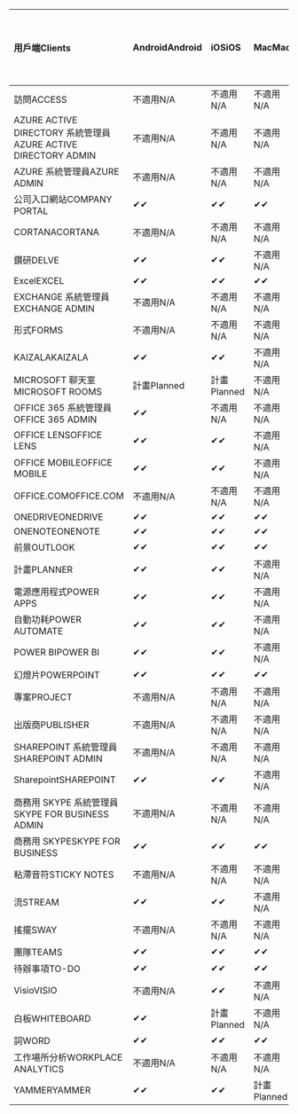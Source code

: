 <!-- This file is generated automatically. Changes made to this file will be overwritten.-->
|<span data-ttu-id="16f58-101">用戶端</span><span class="sxs-lookup"><span data-stu-id="16f58-101">Clients</span></span>|<span data-ttu-id="16f58-102">Android</span><span class="sxs-lookup"><span data-stu-id="16f58-102">Android</span></span>|<span data-ttu-id="16f58-103">iOS</span><span class="sxs-lookup"><span data-stu-id="16f58-103">iOS</span></span>|<span data-ttu-id="16f58-104">Mac</span><span class="sxs-lookup"><span data-stu-id="16f58-104">Mac</span></span>|<span data-ttu-id="16f58-105">Windows 10</span><span class="sxs-lookup"><span data-stu-id="16f58-105">Windows 10</span></span><br><span data-ttu-id="16f58-106">桌上型電腦</span><span class="sxs-lookup"><span data-stu-id="16f58-106">Desktop</span></span>|<span data-ttu-id="16f58-107">Windows 10</span><span class="sxs-lookup"><span data-stu-id="16f58-107">Windows 10</span></span><br><span data-ttu-id="16f58-108">新式應用程式</span><span class="sxs-lookup"><span data-stu-id="16f58-108">Modern Apps</span></span>|
|:-|:-|:-|:-|:-|:-|
|<span data-ttu-id="16f58-109">訪問</span><span class="sxs-lookup"><span data-stu-id="16f58-109">ACCESS</span></span>|<span data-ttu-id="16f58-110">不適用</span><span class="sxs-lookup"><span data-stu-id="16f58-110">N/A</span></span>|<span data-ttu-id="16f58-111">不適用</span><span class="sxs-lookup"><span data-stu-id="16f58-111">N/A</span></span>|<span data-ttu-id="16f58-112">不適用</span><span class="sxs-lookup"><span data-stu-id="16f58-112">N/A</span></span>|<span data-ttu-id="16f58-113">✔</span><span class="sxs-lookup"><span data-stu-id="16f58-113">✔</span></span>|<span data-ttu-id="16f58-114">不適用</span><span class="sxs-lookup"><span data-stu-id="16f58-114">N/A</span></span>|
|<span data-ttu-id="16f58-115">AZURE ACTIVE DIRECTORY 系統管理員</span><span class="sxs-lookup"><span data-stu-id="16f58-115">AZURE ACTIVE DIRECTORY ADMIN</span></span>|<span data-ttu-id="16f58-116">不適用</span><span class="sxs-lookup"><span data-stu-id="16f58-116">N/A</span></span>|<span data-ttu-id="16f58-117">不適用</span><span class="sxs-lookup"><span data-stu-id="16f58-117">N/A</span></span>|<span data-ttu-id="16f58-118">不適用</span><span class="sxs-lookup"><span data-stu-id="16f58-118">N/A</span></span>|<span data-ttu-id="16f58-119">✔</span><span class="sxs-lookup"><span data-stu-id="16f58-119">✔</span></span>|<span data-ttu-id="16f58-120">不適用</span><span class="sxs-lookup"><span data-stu-id="16f58-120">N/A</span></span>|
|<span data-ttu-id="16f58-121">AZURE 系統管理員</span><span class="sxs-lookup"><span data-stu-id="16f58-121">AZURE ADMIN</span></span>|<span data-ttu-id="16f58-122">不適用</span><span class="sxs-lookup"><span data-stu-id="16f58-122">N/A</span></span>|<span data-ttu-id="16f58-123">不適用</span><span class="sxs-lookup"><span data-stu-id="16f58-123">N/A</span></span>|<span data-ttu-id="16f58-124">不適用</span><span class="sxs-lookup"><span data-stu-id="16f58-124">N/A</span></span>|<span data-ttu-id="16f58-125">不適用</span><span class="sxs-lookup"><span data-stu-id="16f58-125">N/A</span></span>|<span data-ttu-id="16f58-126">不適用</span><span class="sxs-lookup"><span data-stu-id="16f58-126">N/A</span></span>|
|<span data-ttu-id="16f58-127">公司入口網站</span><span class="sxs-lookup"><span data-stu-id="16f58-127">COMPANY PORTAL</span></span>|<span data-ttu-id="16f58-128">✔</span><span class="sxs-lookup"><span data-stu-id="16f58-128">✔</span></span>|<span data-ttu-id="16f58-129">✔</span><span class="sxs-lookup"><span data-stu-id="16f58-129">✔</span></span>|<span data-ttu-id="16f58-130">✔</span><span class="sxs-lookup"><span data-stu-id="16f58-130">✔</span></span>|<span data-ttu-id="16f58-131">不適用</span><span class="sxs-lookup"><span data-stu-id="16f58-131">N/A</span></span>|<span data-ttu-id="16f58-132">✔</span><span class="sxs-lookup"><span data-stu-id="16f58-132">✔</span></span>|
|<span data-ttu-id="16f58-133">CORTANA</span><span class="sxs-lookup"><span data-stu-id="16f58-133">CORTANA</span></span>|<span data-ttu-id="16f58-134">不適用</span><span class="sxs-lookup"><span data-stu-id="16f58-134">N/A</span></span>|<span data-ttu-id="16f58-135">不適用</span><span class="sxs-lookup"><span data-stu-id="16f58-135">N/A</span></span>|<span data-ttu-id="16f58-136">不適用</span><span class="sxs-lookup"><span data-stu-id="16f58-136">N/A</span></span>|<span data-ttu-id="16f58-137">不適用</span><span class="sxs-lookup"><span data-stu-id="16f58-137">N/A</span></span>|<span data-ttu-id="16f58-138">✔</span><span class="sxs-lookup"><span data-stu-id="16f58-138">✔</span></span>|
|<span data-ttu-id="16f58-139">鑽研</span><span class="sxs-lookup"><span data-stu-id="16f58-139">DELVE</span></span>|<span data-ttu-id="16f58-140">✔</span><span class="sxs-lookup"><span data-stu-id="16f58-140">✔</span></span>|<span data-ttu-id="16f58-141">✔</span><span class="sxs-lookup"><span data-stu-id="16f58-141">✔</span></span>|<span data-ttu-id="16f58-142">不適用</span><span class="sxs-lookup"><span data-stu-id="16f58-142">N/A</span></span>|<span data-ttu-id="16f58-143">不適用</span><span class="sxs-lookup"><span data-stu-id="16f58-143">N/A</span></span>|<span data-ttu-id="16f58-144">不適用</span><span class="sxs-lookup"><span data-stu-id="16f58-144">N/A</span></span>|
|<span data-ttu-id="16f58-145">Excel</span><span class="sxs-lookup"><span data-stu-id="16f58-145">EXCEL</span></span>|<span data-ttu-id="16f58-146">✔</span><span class="sxs-lookup"><span data-stu-id="16f58-146">✔</span></span>|<span data-ttu-id="16f58-147">✔</span><span class="sxs-lookup"><span data-stu-id="16f58-147">✔</span></span>|<span data-ttu-id="16f58-148">✔</span><span class="sxs-lookup"><span data-stu-id="16f58-148">✔</span></span>|<span data-ttu-id="16f58-149">✔</span><span class="sxs-lookup"><span data-stu-id="16f58-149">✔</span></span>|<span data-ttu-id="16f58-150">✔</span><span class="sxs-lookup"><span data-stu-id="16f58-150">✔</span></span>|
|<span data-ttu-id="16f58-151">EXCHANGE 系統管理員</span><span class="sxs-lookup"><span data-stu-id="16f58-151">EXCHANGE ADMIN</span></span>|<span data-ttu-id="16f58-152">不適用</span><span class="sxs-lookup"><span data-stu-id="16f58-152">N/A</span></span>|<span data-ttu-id="16f58-153">不適用</span><span class="sxs-lookup"><span data-stu-id="16f58-153">N/A</span></span>|<span data-ttu-id="16f58-154">不適用</span><span class="sxs-lookup"><span data-stu-id="16f58-154">N/A</span></span>|<span data-ttu-id="16f58-155">✔</span><span class="sxs-lookup"><span data-stu-id="16f58-155">✔</span></span>|<span data-ttu-id="16f58-156">不適用</span><span class="sxs-lookup"><span data-stu-id="16f58-156">N/A</span></span>|
|<span data-ttu-id="16f58-157">形式</span><span class="sxs-lookup"><span data-stu-id="16f58-157">FORMS</span></span>|<span data-ttu-id="16f58-158">不適用</span><span class="sxs-lookup"><span data-stu-id="16f58-158">N/A</span></span>|<span data-ttu-id="16f58-159">不適用</span><span class="sxs-lookup"><span data-stu-id="16f58-159">N/A</span></span>|<span data-ttu-id="16f58-160">不適用</span><span class="sxs-lookup"><span data-stu-id="16f58-160">N/A</span></span>|<span data-ttu-id="16f58-161">不適用</span><span class="sxs-lookup"><span data-stu-id="16f58-161">N/A</span></span>|<span data-ttu-id="16f58-162">不適用</span><span class="sxs-lookup"><span data-stu-id="16f58-162">N/A</span></span>|
|<span data-ttu-id="16f58-163">KAIZALA</span><span class="sxs-lookup"><span data-stu-id="16f58-163">KAIZALA</span></span>|<span data-ttu-id="16f58-164">✔</span><span class="sxs-lookup"><span data-stu-id="16f58-164">✔</span></span>|<span data-ttu-id="16f58-165">✔</span><span class="sxs-lookup"><span data-stu-id="16f58-165">✔</span></span>|<span data-ttu-id="16f58-166">不適用</span><span class="sxs-lookup"><span data-stu-id="16f58-166">N/A</span></span>|<span data-ttu-id="16f58-167">不適用</span><span class="sxs-lookup"><span data-stu-id="16f58-167">N/A</span></span>|<span data-ttu-id="16f58-168">不適用</span><span class="sxs-lookup"><span data-stu-id="16f58-168">N/A</span></span>|
|<span data-ttu-id="16f58-169">MICROSOFT 聊天室</span><span class="sxs-lookup"><span data-stu-id="16f58-169">MICROSOFT ROOMS</span></span>|<span data-ttu-id="16f58-170">計畫</span><span class="sxs-lookup"><span data-stu-id="16f58-170">Planned</span></span>|<span data-ttu-id="16f58-171">計畫</span><span class="sxs-lookup"><span data-stu-id="16f58-171">Planned</span></span>|<span data-ttu-id="16f58-172">不適用</span><span class="sxs-lookup"><span data-stu-id="16f58-172">N/A</span></span>|<span data-ttu-id="16f58-173">不適用</span><span class="sxs-lookup"><span data-stu-id="16f58-173">N/A</span></span>|<span data-ttu-id="16f58-174">不適用</span><span class="sxs-lookup"><span data-stu-id="16f58-174">N/A</span></span>|
|<span data-ttu-id="16f58-175">OFFICE 365 系統管理員</span><span class="sxs-lookup"><span data-stu-id="16f58-175">OFFICE 365 ADMIN</span></span>|<span data-ttu-id="16f58-176">✔</span><span class="sxs-lookup"><span data-stu-id="16f58-176">✔</span></span>|<span data-ttu-id="16f58-177">不適用</span><span class="sxs-lookup"><span data-stu-id="16f58-177">N/A</span></span>|<span data-ttu-id="16f58-178">不適用</span><span class="sxs-lookup"><span data-stu-id="16f58-178">N/A</span></span>|<span data-ttu-id="16f58-179">不適用</span><span class="sxs-lookup"><span data-stu-id="16f58-179">N/A</span></span>|<span data-ttu-id="16f58-180">不適用</span><span class="sxs-lookup"><span data-stu-id="16f58-180">N/A</span></span>|
|<span data-ttu-id="16f58-181">OFFICE LENS</span><span class="sxs-lookup"><span data-stu-id="16f58-181">OFFICE LENS</span></span>|<span data-ttu-id="16f58-182">✔</span><span class="sxs-lookup"><span data-stu-id="16f58-182">✔</span></span>|<span data-ttu-id="16f58-183">✔</span><span class="sxs-lookup"><span data-stu-id="16f58-183">✔</span></span>|<span data-ttu-id="16f58-184">不適用</span><span class="sxs-lookup"><span data-stu-id="16f58-184">N/A</span></span>|<span data-ttu-id="16f58-185">不適用</span><span class="sxs-lookup"><span data-stu-id="16f58-185">N/A</span></span>|<span data-ttu-id="16f58-186">✔</span><span class="sxs-lookup"><span data-stu-id="16f58-186">✔</span></span>|
|<span data-ttu-id="16f58-187">OFFICE MOBILE</span><span class="sxs-lookup"><span data-stu-id="16f58-187">OFFICE MOBILE</span></span>|<span data-ttu-id="16f58-188">✔</span><span class="sxs-lookup"><span data-stu-id="16f58-188">✔</span></span>|<span data-ttu-id="16f58-189">✔</span><span class="sxs-lookup"><span data-stu-id="16f58-189">✔</span></span>|<span data-ttu-id="16f58-190">不適用</span><span class="sxs-lookup"><span data-stu-id="16f58-190">N/A</span></span>|<span data-ttu-id="16f58-191">不適用</span><span class="sxs-lookup"><span data-stu-id="16f58-191">N/A</span></span>|<span data-ttu-id="16f58-192">不適用</span><span class="sxs-lookup"><span data-stu-id="16f58-192">N/A</span></span>|
|<span data-ttu-id="16f58-193">OFFICE.COM</span><span class="sxs-lookup"><span data-stu-id="16f58-193">OFFICE.COM</span></span>|<span data-ttu-id="16f58-194">不適用</span><span class="sxs-lookup"><span data-stu-id="16f58-194">N/A</span></span>|<span data-ttu-id="16f58-195">不適用</span><span class="sxs-lookup"><span data-stu-id="16f58-195">N/A</span></span>|<span data-ttu-id="16f58-196">不適用</span><span class="sxs-lookup"><span data-stu-id="16f58-196">N/A</span></span>|<span data-ttu-id="16f58-197">不適用</span><span class="sxs-lookup"><span data-stu-id="16f58-197">N/A</span></span>|<span data-ttu-id="16f58-198">✔</span><span class="sxs-lookup"><span data-stu-id="16f58-198">✔</span></span>|
|<span data-ttu-id="16f58-199">ONEDRIVE</span><span class="sxs-lookup"><span data-stu-id="16f58-199">ONEDRIVE</span></span>|<span data-ttu-id="16f58-200">✔</span><span class="sxs-lookup"><span data-stu-id="16f58-200">✔</span></span>|<span data-ttu-id="16f58-201">✔</span><span class="sxs-lookup"><span data-stu-id="16f58-201">✔</span></span>|<span data-ttu-id="16f58-202">✔</span><span class="sxs-lookup"><span data-stu-id="16f58-202">✔</span></span>|<span data-ttu-id="16f58-203">✔</span><span class="sxs-lookup"><span data-stu-id="16f58-203">✔</span></span>|<span data-ttu-id="16f58-204">✔</span><span class="sxs-lookup"><span data-stu-id="16f58-204">✔</span></span>|
|<span data-ttu-id="16f58-205">ONENOTE</span><span class="sxs-lookup"><span data-stu-id="16f58-205">ONENOTE</span></span>|<span data-ttu-id="16f58-206">✔</span><span class="sxs-lookup"><span data-stu-id="16f58-206">✔</span></span>|<span data-ttu-id="16f58-207">✔</span><span class="sxs-lookup"><span data-stu-id="16f58-207">✔</span></span>|<span data-ttu-id="16f58-208">✔</span><span class="sxs-lookup"><span data-stu-id="16f58-208">✔</span></span>|<span data-ttu-id="16f58-209">✔</span><span class="sxs-lookup"><span data-stu-id="16f58-209">✔</span></span>|<span data-ttu-id="16f58-210">✔</span><span class="sxs-lookup"><span data-stu-id="16f58-210">✔</span></span>|
|<span data-ttu-id="16f58-211">前景</span><span class="sxs-lookup"><span data-stu-id="16f58-211">OUTLOOK</span></span>|<span data-ttu-id="16f58-212">✔</span><span class="sxs-lookup"><span data-stu-id="16f58-212">✔</span></span>|<span data-ttu-id="16f58-213">✔</span><span class="sxs-lookup"><span data-stu-id="16f58-213">✔</span></span>|<span data-ttu-id="16f58-214">✔</span><span class="sxs-lookup"><span data-stu-id="16f58-214">✔</span></span>|<span data-ttu-id="16f58-215">✔</span><span class="sxs-lookup"><span data-stu-id="16f58-215">✔</span></span>|<span data-ttu-id="16f58-216">✔</span><span class="sxs-lookup"><span data-stu-id="16f58-216">✔</span></span>|
|<span data-ttu-id="16f58-217">計畫</span><span class="sxs-lookup"><span data-stu-id="16f58-217">PLANNER</span></span>|<span data-ttu-id="16f58-218">✔</span><span class="sxs-lookup"><span data-stu-id="16f58-218">✔</span></span>|<span data-ttu-id="16f58-219">✔</span><span class="sxs-lookup"><span data-stu-id="16f58-219">✔</span></span>|<span data-ttu-id="16f58-220">不適用</span><span class="sxs-lookup"><span data-stu-id="16f58-220">N/A</span></span>|<span data-ttu-id="16f58-221">不適用</span><span class="sxs-lookup"><span data-stu-id="16f58-221">N/A</span></span>|<span data-ttu-id="16f58-222">不適用</span><span class="sxs-lookup"><span data-stu-id="16f58-222">N/A</span></span>|
|<span data-ttu-id="16f58-223">電源應用程式</span><span class="sxs-lookup"><span data-stu-id="16f58-223">POWER APPS</span></span>|<span data-ttu-id="16f58-224">✔</span><span class="sxs-lookup"><span data-stu-id="16f58-224">✔</span></span>|<span data-ttu-id="16f58-225">✔</span><span class="sxs-lookup"><span data-stu-id="16f58-225">✔</span></span>|<span data-ttu-id="16f58-226">不適用</span><span class="sxs-lookup"><span data-stu-id="16f58-226">N/A</span></span>|<span data-ttu-id="16f58-227">不適用</span><span class="sxs-lookup"><span data-stu-id="16f58-227">N/A</span></span>|<span data-ttu-id="16f58-228">✔</span><span class="sxs-lookup"><span data-stu-id="16f58-228">✔</span></span>|
|<span data-ttu-id="16f58-229">自動功耗</span><span class="sxs-lookup"><span data-stu-id="16f58-229">POWER AUTOMATE</span></span>|<span data-ttu-id="16f58-230">✔</span><span class="sxs-lookup"><span data-stu-id="16f58-230">✔</span></span>|<span data-ttu-id="16f58-231">✔</span><span class="sxs-lookup"><span data-stu-id="16f58-231">✔</span></span>|<span data-ttu-id="16f58-232">不適用</span><span class="sxs-lookup"><span data-stu-id="16f58-232">N/A</span></span>|<span data-ttu-id="16f58-233">不適用</span><span class="sxs-lookup"><span data-stu-id="16f58-233">N/A</span></span>|<span data-ttu-id="16f58-234">不適用</span><span class="sxs-lookup"><span data-stu-id="16f58-234">N/A</span></span>|
|<span data-ttu-id="16f58-235">POWER BI</span><span class="sxs-lookup"><span data-stu-id="16f58-235">POWER BI</span></span>|<span data-ttu-id="16f58-236">✔</span><span class="sxs-lookup"><span data-stu-id="16f58-236">✔</span></span>|<span data-ttu-id="16f58-237">✔</span><span class="sxs-lookup"><span data-stu-id="16f58-237">✔</span></span>|<span data-ttu-id="16f58-238">不適用</span><span class="sxs-lookup"><span data-stu-id="16f58-238">N/A</span></span>|<span data-ttu-id="16f58-239">✔</span><span class="sxs-lookup"><span data-stu-id="16f58-239">✔</span></span>|<span data-ttu-id="16f58-240">✔</span><span class="sxs-lookup"><span data-stu-id="16f58-240">✔</span></span>|
|<span data-ttu-id="16f58-241">幻燈片</span><span class="sxs-lookup"><span data-stu-id="16f58-241">POWERPOINT</span></span>|<span data-ttu-id="16f58-242">✔</span><span class="sxs-lookup"><span data-stu-id="16f58-242">✔</span></span>|<span data-ttu-id="16f58-243">✔</span><span class="sxs-lookup"><span data-stu-id="16f58-243">✔</span></span>|<span data-ttu-id="16f58-244">✔</span><span class="sxs-lookup"><span data-stu-id="16f58-244">✔</span></span>|<span data-ttu-id="16f58-245">✔</span><span class="sxs-lookup"><span data-stu-id="16f58-245">✔</span></span>|<span data-ttu-id="16f58-246">✔</span><span class="sxs-lookup"><span data-stu-id="16f58-246">✔</span></span>|
|<span data-ttu-id="16f58-247">專案</span><span class="sxs-lookup"><span data-stu-id="16f58-247">PROJECT</span></span>|<span data-ttu-id="16f58-248">不適用</span><span class="sxs-lookup"><span data-stu-id="16f58-248">N/A</span></span>|<span data-ttu-id="16f58-249">不適用</span><span class="sxs-lookup"><span data-stu-id="16f58-249">N/A</span></span>|<span data-ttu-id="16f58-250">不適用</span><span class="sxs-lookup"><span data-stu-id="16f58-250">N/A</span></span>|<span data-ttu-id="16f58-251">✔</span><span class="sxs-lookup"><span data-stu-id="16f58-251">✔</span></span>|<span data-ttu-id="16f58-252">不適用</span><span class="sxs-lookup"><span data-stu-id="16f58-252">N/A</span></span>|
|<span data-ttu-id="16f58-253">出版商</span><span class="sxs-lookup"><span data-stu-id="16f58-253">PUBLISHER</span></span>|<span data-ttu-id="16f58-254">不適用</span><span class="sxs-lookup"><span data-stu-id="16f58-254">N/A</span></span>|<span data-ttu-id="16f58-255">不適用</span><span class="sxs-lookup"><span data-stu-id="16f58-255">N/A</span></span>|<span data-ttu-id="16f58-256">不適用</span><span class="sxs-lookup"><span data-stu-id="16f58-256">N/A</span></span>|<span data-ttu-id="16f58-257">✔</span><span class="sxs-lookup"><span data-stu-id="16f58-257">✔</span></span>|<span data-ttu-id="16f58-258">不適用</span><span class="sxs-lookup"><span data-stu-id="16f58-258">N/A</span></span>|
|<span data-ttu-id="16f58-259">SHAREPOINT 系統管理員</span><span class="sxs-lookup"><span data-stu-id="16f58-259">SHAREPOINT ADMIN</span></span>|<span data-ttu-id="16f58-260">不適用</span><span class="sxs-lookup"><span data-stu-id="16f58-260">N/A</span></span>|<span data-ttu-id="16f58-261">不適用</span><span class="sxs-lookup"><span data-stu-id="16f58-261">N/A</span></span>|<span data-ttu-id="16f58-262">不適用</span><span class="sxs-lookup"><span data-stu-id="16f58-262">N/A</span></span>|<span data-ttu-id="16f58-263">✔</span><span class="sxs-lookup"><span data-stu-id="16f58-263">✔</span></span>|<span data-ttu-id="16f58-264">不適用</span><span class="sxs-lookup"><span data-stu-id="16f58-264">N/A</span></span>|
|<span data-ttu-id="16f58-265">Sharepoint</span><span class="sxs-lookup"><span data-stu-id="16f58-265">SHAREPOINT</span></span>|<span data-ttu-id="16f58-266">✔</span><span class="sxs-lookup"><span data-stu-id="16f58-266">✔</span></span>|<span data-ttu-id="16f58-267">✔</span><span class="sxs-lookup"><span data-stu-id="16f58-267">✔</span></span>|<span data-ttu-id="16f58-268">不適用</span><span class="sxs-lookup"><span data-stu-id="16f58-268">N/A</span></span>|<span data-ttu-id="16f58-269">不適用</span><span class="sxs-lookup"><span data-stu-id="16f58-269">N/A</span></span>|<span data-ttu-id="16f58-270">不適用</span><span class="sxs-lookup"><span data-stu-id="16f58-270">N/A</span></span>|
|<span data-ttu-id="16f58-271">商務用 SKYPE 系統管理員</span><span class="sxs-lookup"><span data-stu-id="16f58-271">SKYPE FOR BUSINESS ADMIN</span></span>|<span data-ttu-id="16f58-272">不適用</span><span class="sxs-lookup"><span data-stu-id="16f58-272">N/A</span></span>|<span data-ttu-id="16f58-273">不適用</span><span class="sxs-lookup"><span data-stu-id="16f58-273">N/A</span></span>|<span data-ttu-id="16f58-274">不適用</span><span class="sxs-lookup"><span data-stu-id="16f58-274">N/A</span></span>|<span data-ttu-id="16f58-275">✔</span><span class="sxs-lookup"><span data-stu-id="16f58-275">✔</span></span>|<span data-ttu-id="16f58-276">不適用</span><span class="sxs-lookup"><span data-stu-id="16f58-276">N/A</span></span>|
|<span data-ttu-id="16f58-277">商務用 SKYPE</span><span class="sxs-lookup"><span data-stu-id="16f58-277">SKYPE FOR BUSINESS</span></span>|<span data-ttu-id="16f58-278">✔</span><span class="sxs-lookup"><span data-stu-id="16f58-278">✔</span></span>|<span data-ttu-id="16f58-279">✔</span><span class="sxs-lookup"><span data-stu-id="16f58-279">✔</span></span>|<span data-ttu-id="16f58-280">✔</span><span class="sxs-lookup"><span data-stu-id="16f58-280">✔</span></span>|<span data-ttu-id="16f58-281">✔</span><span class="sxs-lookup"><span data-stu-id="16f58-281">✔</span></span>|<span data-ttu-id="16f58-282">不適用</span><span class="sxs-lookup"><span data-stu-id="16f58-282">N/A</span></span>|
|<span data-ttu-id="16f58-283">粘滯音符</span><span class="sxs-lookup"><span data-stu-id="16f58-283">STICKY NOTES</span></span>|<span data-ttu-id="16f58-284">不適用</span><span class="sxs-lookup"><span data-stu-id="16f58-284">N/A</span></span>|<span data-ttu-id="16f58-285">不適用</span><span class="sxs-lookup"><span data-stu-id="16f58-285">N/A</span></span>|<span data-ttu-id="16f58-286">不適用</span><span class="sxs-lookup"><span data-stu-id="16f58-286">N/A</span></span>|<span data-ttu-id="16f58-287">不適用</span><span class="sxs-lookup"><span data-stu-id="16f58-287">N/A</span></span>|<span data-ttu-id="16f58-288">✔</span><span class="sxs-lookup"><span data-stu-id="16f58-288">✔</span></span>|
|<span data-ttu-id="16f58-289">流</span><span class="sxs-lookup"><span data-stu-id="16f58-289">STREAM</span></span>|<span data-ttu-id="16f58-290">✔</span><span class="sxs-lookup"><span data-stu-id="16f58-290">✔</span></span>|<span data-ttu-id="16f58-291">✔</span><span class="sxs-lookup"><span data-stu-id="16f58-291">✔</span></span>|<span data-ttu-id="16f58-292">不適用</span><span class="sxs-lookup"><span data-stu-id="16f58-292">N/A</span></span>|<span data-ttu-id="16f58-293">不適用</span><span class="sxs-lookup"><span data-stu-id="16f58-293">N/A</span></span>|<span data-ttu-id="16f58-294">不適用</span><span class="sxs-lookup"><span data-stu-id="16f58-294">N/A</span></span>|
|<span data-ttu-id="16f58-295">搖擺</span><span class="sxs-lookup"><span data-stu-id="16f58-295">SWAY</span></span>|<span data-ttu-id="16f58-296">不適用</span><span class="sxs-lookup"><span data-stu-id="16f58-296">N/A</span></span>|<span data-ttu-id="16f58-297">不適用</span><span class="sxs-lookup"><span data-stu-id="16f58-297">N/A</span></span>|<span data-ttu-id="16f58-298">不適用</span><span class="sxs-lookup"><span data-stu-id="16f58-298">N/A</span></span>|<span data-ttu-id="16f58-299">不適用</span><span class="sxs-lookup"><span data-stu-id="16f58-299">N/A</span></span>|<span data-ttu-id="16f58-300">✔</span><span class="sxs-lookup"><span data-stu-id="16f58-300">✔</span></span>|
|<span data-ttu-id="16f58-301">團隊</span><span class="sxs-lookup"><span data-stu-id="16f58-301">TEAMS</span></span>|<span data-ttu-id="16f58-302">✔</span><span class="sxs-lookup"><span data-stu-id="16f58-302">✔</span></span>|<span data-ttu-id="16f58-303">✔</span><span class="sxs-lookup"><span data-stu-id="16f58-303">✔</span></span>|<span data-ttu-id="16f58-304">✔</span><span class="sxs-lookup"><span data-stu-id="16f58-304">✔</span></span>|<span data-ttu-id="16f58-305">✔</span><span class="sxs-lookup"><span data-stu-id="16f58-305">✔</span></span>|<span data-ttu-id="16f58-306">不適用</span><span class="sxs-lookup"><span data-stu-id="16f58-306">N/A</span></span>|
|<span data-ttu-id="16f58-307">待辦事項</span><span class="sxs-lookup"><span data-stu-id="16f58-307">TO-DO</span></span>|<span data-ttu-id="16f58-308">✔</span><span class="sxs-lookup"><span data-stu-id="16f58-308">✔</span></span>|<span data-ttu-id="16f58-309">✔</span><span class="sxs-lookup"><span data-stu-id="16f58-309">✔</span></span>|<span data-ttu-id="16f58-310">✔</span><span class="sxs-lookup"><span data-stu-id="16f58-310">✔</span></span>|<span data-ttu-id="16f58-311">不適用</span><span class="sxs-lookup"><span data-stu-id="16f58-311">N/A</span></span>|<span data-ttu-id="16f58-312">✔</span><span class="sxs-lookup"><span data-stu-id="16f58-312">✔</span></span>|
|<span data-ttu-id="16f58-313">Visio</span><span class="sxs-lookup"><span data-stu-id="16f58-313">VISIO</span></span>|<span data-ttu-id="16f58-314">不適用</span><span class="sxs-lookup"><span data-stu-id="16f58-314">N/A</span></span>|<span data-ttu-id="16f58-315">✔</span><span class="sxs-lookup"><span data-stu-id="16f58-315">✔</span></span>|<span data-ttu-id="16f58-316">不適用</span><span class="sxs-lookup"><span data-stu-id="16f58-316">N/A</span></span>|<span data-ttu-id="16f58-317">✔</span><span class="sxs-lookup"><span data-stu-id="16f58-317">✔</span></span>|<span data-ttu-id="16f58-318">不適用</span><span class="sxs-lookup"><span data-stu-id="16f58-318">N/A</span></span>|
|<span data-ttu-id="16f58-319">白板</span><span class="sxs-lookup"><span data-stu-id="16f58-319">WHITEBOARD</span></span>|<span data-ttu-id="16f58-320">✔</span><span class="sxs-lookup"><span data-stu-id="16f58-320">✔</span></span>|<span data-ttu-id="16f58-321">計畫</span><span class="sxs-lookup"><span data-stu-id="16f58-321">Planned</span></span>|<span data-ttu-id="16f58-322">不適用</span><span class="sxs-lookup"><span data-stu-id="16f58-322">N/A</span></span>|<span data-ttu-id="16f58-323">不適用</span><span class="sxs-lookup"><span data-stu-id="16f58-323">N/A</span></span>|<span data-ttu-id="16f58-324">✔</span><span class="sxs-lookup"><span data-stu-id="16f58-324">✔</span></span>|
|<span data-ttu-id="16f58-325">詞</span><span class="sxs-lookup"><span data-stu-id="16f58-325">WORD</span></span>|<span data-ttu-id="16f58-326">✔</span><span class="sxs-lookup"><span data-stu-id="16f58-326">✔</span></span>|<span data-ttu-id="16f58-327">✔</span><span class="sxs-lookup"><span data-stu-id="16f58-327">✔</span></span>|<span data-ttu-id="16f58-328">✔</span><span class="sxs-lookup"><span data-stu-id="16f58-328">✔</span></span>|<span data-ttu-id="16f58-329">✔</span><span class="sxs-lookup"><span data-stu-id="16f58-329">✔</span></span>|<span data-ttu-id="16f58-330">✔</span><span class="sxs-lookup"><span data-stu-id="16f58-330">✔</span></span>|
|<span data-ttu-id="16f58-331">工作場所分析</span><span class="sxs-lookup"><span data-stu-id="16f58-331">WORKPLACE ANALYTICS</span></span>|<span data-ttu-id="16f58-332">不適用</span><span class="sxs-lookup"><span data-stu-id="16f58-332">N/A</span></span>|<span data-ttu-id="16f58-333">不適用</span><span class="sxs-lookup"><span data-stu-id="16f58-333">N/A</span></span>|<span data-ttu-id="16f58-334">不適用</span><span class="sxs-lookup"><span data-stu-id="16f58-334">N/A</span></span>|<span data-ttu-id="16f58-335">不適用</span><span class="sxs-lookup"><span data-stu-id="16f58-335">N/A</span></span>|<span data-ttu-id="16f58-336">不適用</span><span class="sxs-lookup"><span data-stu-id="16f58-336">N/A</span></span>|
|<span data-ttu-id="16f58-337">YAMMER</span><span class="sxs-lookup"><span data-stu-id="16f58-337">YAMMER</span></span>|<span data-ttu-id="16f58-338">✔</span><span class="sxs-lookup"><span data-stu-id="16f58-338">✔</span></span>|<span data-ttu-id="16f58-339">✔</span><span class="sxs-lookup"><span data-stu-id="16f58-339">✔</span></span>|<span data-ttu-id="16f58-340">計畫</span><span class="sxs-lookup"><span data-stu-id="16f58-340">Planned</span></span>|<span data-ttu-id="16f58-341">計畫</span><span class="sxs-lookup"><span data-stu-id="16f58-341">Planned</span></span>|<span data-ttu-id="16f58-342">不適用</span><span class="sxs-lookup"><span data-stu-id="16f58-342">N/A</span></span>|
